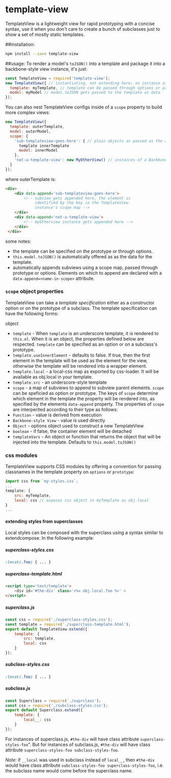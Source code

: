 # template-view
TemplateView is a lightweight view for rapid prototyping with a concise syntax, use it when you don't care to create a bunch of subclasses just to show a set of mostly static templates.

##installation:
```sh
npm install --save template-view
```

##usage:
To render a model's `toJSON()` into a template and package it into a backbone-style view instance, it's just:

```js
const TemplateView = require('template-view');
new TemplateView({ // instantiating, not extending here; an instance of the object is ready to use
  template: myTemplate, // template can be passed through options or prototype
  model: myModel // model.toJSON gets passed to the template as data
});
```
You can also nest TemplateView configs inside of a `scope` property to build more complex views:
```js
new TemplateView({
  template: outerTemplate,
  model: outerModel,
  scope: {
    'sub-templateview-goes-here': { // plain objects as passed as the argument to `new TemplateView(/* right here */)`
      template innerTemplate
      model: innerModel
    },
    'not-a-template-view': new MyOtherView() // instances of a Backbone-style view get appended directly
  }
});
```
where outerTemplate is:
```html
<div>
    <div data-append='sub-templateview-goes-here'>
        <!-- subview gets appended here, the element is
             identified by the key in the TemplateView
             instance's scope map -->
    </div>
    <div data-append='not-a-template-view'>
        <!-- myOtherview instance gets appended here -->
    </div>
 </div>
```
some notes:
 - the template can be specified on the prototype or through options.
 - `this.model.toJSON()` is automatically offered as as the data for the template.
 - automatically appends subviews using a scope map, passed through prototype or options. Elements on which to append are declared with a `data-append=<name-in-scope>` attribute.

### `scope` object properties

TemplateView can take a _template specification_ either as a constructor option or on the prototype of a subclass. The template specification can have the following forms:

object

* `template` - When `template` is an underscore template, it is rendered to `this.el`. When it is an object, the properties defined below are respected. `template` can be specified as an option or on a subclass's prototype.
* `template.useInnerElement` - defaults to false. If true, then the first element in the template will be used as the element for the view, otherwise the template will be rendered into a wrapper element.
* `template.local` - a local-css map as exported by css-loader. It will be available as obj.local in your template.
* `template.src` - an underscore-style template
* `scope` - a map of subviews to append to subview parent elements. `scope` can be speficied as option or prototype. The keys of `scope` determine which element in the template the property will be rendered into, as specified by the elements `data-append` property. The properties of `scope` are interperited according to their type as follows:
 * `Function` - value is derived from execution
 * `Backbone-style View` - value is used directly
 * `Object` - options object used to construct a new TemplateView
 * `boolean` - if false, the container element will be detached
 * `templateVars` - An object or function that returns the object that will be injected into the template. Defaults to `this.model.toJSON()`

### css modules

TemplateView supports CSS modules by offering a convention for passing classnames in the template property on `options` or `prototype`:

```js
import css from `my-styles.css`;
...
template: {
    src: myTemplate,
    local: css // exposes css object in myTemplate as obj.local
}
...
```

#### extending styles from superclasses

Local styles can be composed with the superclass using a syntax similar to extendcompose. In the following example:

##### superclass-styles.css
```css
:local(.foo) { ... }
```
##### superclass-template.html
```html
<script type='text/template'>
    <div id='#the-div' class='<%= obj.local.foo %>' >
</script>
```
##### superclass.js
```js
const css = require('./superclass-styles.css');
const template = require('./superclass-template.html');
export default TemplateView.extend({
    template: {
        src: template,
        local: css
    }
});
```
##### subclass-styles.css
```css
:local(.foo) { ... }
```
##### subclass.js
```js
const Superclass = require('./suprclass');
const css = require('./subclass-styles.css');
export default Superclass.extend({
    template: {
        local__: css
    }
});
```

For instances of superclass.js, `#the-div` will have class attribute `superclass-styles-foo`".
But for instances of subclass.js, `#the-div` will have class attribute `superclass-styles-foo subclass-styles-foo`.

_Note:_ if `__local` was used in subclass instead of `local__`, then `#the-div` would have class attribute `subclass-styles-foo superclass-styles-foo`, i.e. the subclass name would come before the superclass name.
